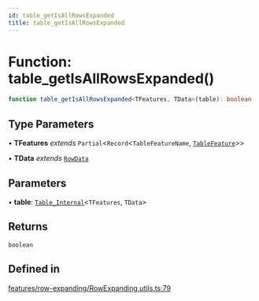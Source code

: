 ```yaml
---
id: table_getIsAllRowsExpanded
title: table_getIsAllRowsExpanded
---
```


# Function: table\_getIsAllRowsExpanded()

```ts
function table_getIsAllRowsExpanded<TFeatures, TData>(table): boolean
```

## Type Parameters

• **TFeatures** *extends* `Partial`\<`Record`\<`TableFeatureName`, [`TableFeature`](../interfaces/tablefeature.md)\>\>

• **TData** *extends* [`RowData`](../type-aliases/rowdata.md)

## Parameters

• **table**: [`Table_Internal`](../type-aliases/table_internal.md)\<`TFeatures`, `TData`\>

## Returns

`boolean`

## Defined in

[features/row-expanding/RowExpanding.utils.ts:79](https://github.com/TanStack/table/blob/main/packages/table-core/src/features/row-expanding/RowExpanding.utils.ts#L79)
